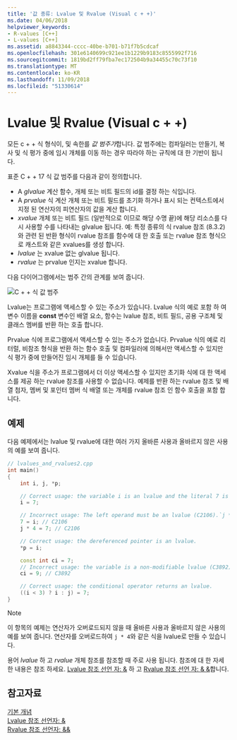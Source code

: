 ```yaml
---
title: '값 종류: Lvalue 및 Rvalue (Visual c + +)'
ms.date: 04/06/2018
helpviewer_keywords:
- R-values [C++]
- L-values [C++]
ms.assetid: a8843344-cccc-40be-b701-b71f7b5cdcaf
ms.openlocfilehash: 301e6140699c921ee1b1229b9183c8555992f716
ms.sourcegitcommit: 1819bd2ff79fba7ec172504b9a34455c70c73f10
ms.translationtype: MT
ms.contentlocale: ko-KR
ms.lasthandoff: 11/09/2018
ms.locfileid: "51330614"
---
```

# <a name="lvalues-and-rvalues-visual-c"></a>Lvalue 및 Rvalue (Visual c + +)

모든 c + + 식 형식이, 및 속한를 *값 범주가*합니다. 값 범주에는 컴파일러는 만들기, 복사 및 식 평가 중에 임시 개체를 이동 하는 경우 따라야 하는 규칙에 대 한 기반이 됩니다.

표준 C + + 17 식 값 범주를 다음과 같이 정의합니다.

- A *glvalue* 계산 함수, 개체 또는 비트 필드의 id를 결정 하는 식입니다.
- A *prvalue* 식 계산 개체 또는 비트 필드를 초기화 하거나 표시 되는 컨텍스트에서 지정 된 연산자의 피연산자의 값을 계산 합니다.
- *xvalue* 개체 또는 비트 필드 (일반적으로 이므로 해당 수명 끝)에 해당 리소스를 다시 사용할 수를 나타내는 glvalue 됩니다. 예: 특정 종류의 식 rvalue 참조 (8.3.2)와 관련 된 반환 형식이 rvalue 참조를 함수에 대 한 호출 또는 rvalue 참조 형식으로 캐스트와 같은 xvalues를 생성 합니다.
- *lvalue* 는 xvalue 없는 glvalue 됩니다.
- *rvalue* 는 prvalue 인지는 xvalue 합니다.

다음 다이어그램에서는 범주 간의 관계를 보여 줍니다.

![C + + 식 값 범주](media/value_categories.png "c + + 식 값 범주")

Lvalue는 프로그램에 액세스할 수 있는 주소가 있습니다. Lvalue 식의 예로 포함 하 여 변수 이름을 **const** 변수인 배열 요소, 함수는 lvalue 참조, 비트 필드, 공용 구조체 및 클래스 멤버를 반환 하는 호출 합니다.

Prvalue 식에 프로그램에서 액세스할 수 있는 주소가 없습니다. Prvalue 식의 예로 리터럴, 비참조 형식을 반환 하는 함수 호출 및 컴파일러에 의해서만 액세스할 수 있지만 식 평가 중에 만들어진 임시 개체를 들 수 있습니다.

Xvalue 식을 주소가 프로그램에서 더 이상 액세스할 수 있지만 초기화 식에 대 한 액세스를 제공 하는 rvalue 참조를 사용할 수 없습니다. 예제를 반환 하는 rvalue 참조 및 배열 첨자, 멤버 및 포인터 멤버 식 배열 또는 개체를 rvalue 참조 인 함수 호출을 포함 합니다.

## <a name="example"></a>예제

다음 예제에서는 lvalue 및 rvalue에 대한 여러 가지 올바른 사용과 올바르지 않은 사용의 예를 보여 줍니다.

```cpp
// lvalues_and_rvalues2.cpp
int main()
{
    int i, j, *p;

    // Correct usage: the variable i is an lvalue and the literal 7 is a prvalue.
    i = 7;

    // Incorrect usage: The left operand must be an lvalue (C2106).`j * 4` is a prvalue.
    7 = i; // C2106
    j * 4 = 7; // C2106

    // Correct usage: the dereferenced pointer is an lvalue.
    *p = i;

    const int ci = 7;
    // Incorrect usage: the variable is a non-modifiable lvalue (C3892).
    ci = 9; // C3892

    // Correct usage: the conditional operator returns an lvalue.
    ((i < 3) ? i : j) = 7;
}
```

> [!NOTE]
> 이 항목의 예제는 연산자가 오버로드되지 않을 때 올바른 사용과 올바르지 않은 사용의 예를 보여 줍니다. 연산자를 오버로드하여 `j * 4`와 같은 식을 lvalue로 만들 수 있습니다.

용어 *lvalue* 하 고 *rvalue* 개체 참조를 참조할 때 주로 사용 됩니다. 참조에 대 한 자세한 내용은 참조 하세요. [Lvalue 참조 선언 자: &](../cpp/lvalue-reference-declarator-amp.md) 하 고 [Rvalue 참조 선언 자: & &](../cpp/rvalue-reference-declarator-amp-amp.md)합니다.

## <a name="see-also"></a>참고자료

[기본 개념](../cpp/basic-concepts-cpp.md)<br/>
[Lvalue 참조 선언자: &](../cpp/lvalue-reference-declarator-amp.md)<br/>
[Rvalue 참조 선언자: &&](../cpp/rvalue-reference-declarator-amp-amp.md)
